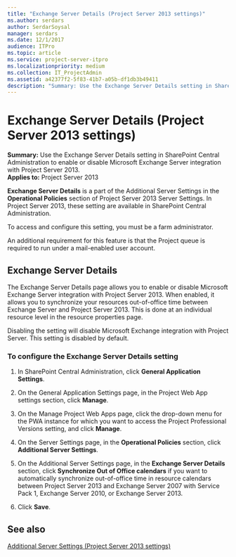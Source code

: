 ```yaml
---
title: "Exchange Server Details (Project Server 2013 settings)"
ms.author: serdars
author: SerdarSoysal
manager: serdars
ms.date: 12/1/2017
audience: ITPro
ms.topic: article
ms.service: project-server-itpro
ms.localizationpriority: medium
ms.collection: IT_ProjectAdmin
ms.assetid: a42377f2-5f83-41b7-a05b-df1db3b49411
description: "Summary: Use the Exchange Server Details setting in SharePoint Central Administration to enable or disable Microsoft Exchange Server integration with Project Server 2013."
---
```


# Exchange Server Details (Project Server 2013 settings)
 
 **Summary:** Use the Exchange Server Details setting in SharePoint Central Administration to enable or disable Microsoft Exchange Server integration with Project Server 2013.<br/>
**Applies to:** Project Server 2013
  
  
 **Exchange Server Details** is a part of the Additional Server Settings in the **Operational Policies** section of Project Server 2013 Server Settings. In Project Server 2013, these setting are available in SharePoint Central Administration.
  
To access and configure this setting, you must be a farm administrator.
  
An additional requirement for this feature is that the Project queue is required to run under a mail-enabled user account.
  
## Exchange Server Details

The Exchange Server Details page allows you to enable or disable Microsoft Exchange Server integration with Project Server 2013. When enabled, it allows you to synchronize your resources out-of-office time between Exchange Server and Project Server 2013. This is done at an individual resource level in the resource properties page. 
  
Disabling the setting will disable Microsoft Exchange integration with Project Server. This setting is disabled by default.
  
### To configure the Exchange Server Details setting

1. In SharePoint Central Administration, click **General Application Settings**.
    
2. On the General Application Settings page, in the Project Web App settings section, click **Manage**.
    
3. On the Manage Project Web Apps page, click the drop-down menu for the PWA instance for which you want to access the Project Professional Versions setting, and click **Manage**.
    
4. On the Server Settings page, in the **Operational Policies** section, click **Additional Server Settings**.
    
5. On the Additional Server Settings page, in the **Exchange Server Details** section, click **Synchronize Out of Office calendars** if you want to automatically synchronize out-of-office time in resource calendars between Project Server 2013 and Exchange Server 2007 with Service Pack 1, Exchange Server 2010, or Exchange Server 2013.
    
6. Click **Save**.
    
## See also


[Additional Server Settings (Project Server 2013 settings)](additional-server-settings-project-server-2013-settings.md)

